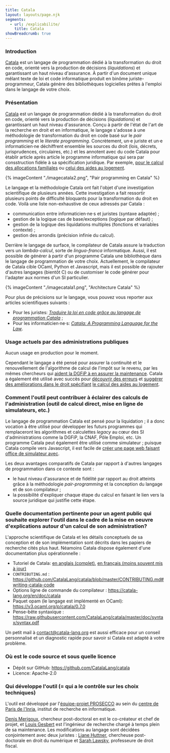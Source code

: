 ```yaml
---
title: Catala
layout: layouts/page.njk
segments:
  - url: /explicabilite/
    title: Catala
showBreadcrumb: true
---
```


### Introduction

[Catala](catala-lang.org/) est un langage de programmation dédié à la transformation du droit en code, orienté vers la production de décisions (*liquidations*) et garantissant un haut niveau d'assurance. À partir d'un document unique mêlant texte de loi et code informatique produit en binôme juriste-programmeur, Catala génère des bibliothèques logicielles prêtes à l'emploi dans le langage de votre choix.

### Présentation

[Catala](catala-lang.org/) est un langage de programmation dédié à la transformation du droit en code, orienté vers la production de décisions (*liquidations*) et garantissant un haut niveau d'assurance. Conçu à partir de l'état de l'art de la recherche en droit et en informatique, le langage s'adosse à une méthodologie de transformation du droit en code basé sur le *pair programming* et le *literate programming*. Concrètement, un·e juriste et un·e informaticien·ne déchiffrent ensemble les sources du droit (lois, décrets, jurisprudences, circulaires, etc.) et les annotent avec du code Catala pour établir article après article le programme informatique qui sera par consstruction fidèle à sa spécification juridique. Par exemple, [pour le calcul des allocations familiales](https://catala-lang.org/fr/examples/family-benefits#Code%20de%20la%20securite%20sociale-Partie%20reglementaire%20-%20Decrets%20simples-Livre%205%20:%20Prestations%20familiales%20et%20prestations%20assimilees-Titre%202%20:%20Prestations%20generales%20d%20entretien-Chapitre%201er%20:%20Allocations%20familiales-Article%20D521-1) ou [celui des aides au logement](https://zenodo.org/record/7357625).

{% imageContent "./imagecatala2.png", "Pair programming en Catala" %}

Le langage et la méthodologie Catala ont fait l'objet d'une investigation scientifique de plusieurs années. Cette investigation a fait ressortir plusieurs points de difficulté bloquants pour la transformation du droit en code. Voilà une liste non-exhaustive de ceux adressés par Catala :

* communication entre informaticien·ne·s et juristes (syntaxe adaptée) ;
* gestion de la logique cas de base/exceptions (logique par défaut) ;
* gestion de la logique des liquidations multiples (fonctions et variables contexte) ;
* gestion des arrondis (précision infinie du calcul).

Derrière le langage de surface, le compilateur de Catala assure la traduction vers un *lambda-calcul*, sorte de *lingua-franca* informatique. Aussi, il est possible de générer à partir d'un programme Catala une bibliothèque dans le langage de programmation de votre choix. Actuellement, le compilateur de Catala cible OCaml, Python et Javascript, mais il est possible de rajouter d'autres langages (bientôt C) ou de customiser le code générer pour l'adapter aux normes d'un SI particulier.

{% imageContent "./imagecatala1.png", "Architecture Catala" %}

Pour plus de précisions sur le langage, vous pouvez vous reporter aux articles scientifiques suivants :

* Pour les juristes: [*Traduire la loi en code grâce au langage de programmation Catala*](https://hal.inria.fr/hal-03128248) ;
* Pour les informaticien·ne·s: [*Catala: A Programming Language for the Law*](https://hal.inria.fr/hal-03159939).

### Usage actuels par des administrations publiques

Aucun usage en production pour le moment.

Cependant le langage a été pensé pour assurer la continuité et le renouvellement de l'algorithme de calcul de l'impôt sur le revenu, par les mêmes chercheurs qui [aident la DGFiP à en assurer la maintenance](https://www.inria.fr/fr/mlang-modernisation-calcul-impot-revenu). Catala a également été utilisé avec succès pour [découvrir des erreurs](https://hal.inria.fr/hal-03712130) et [suggérer des améliorations dans le droit spécifiant](https://hal.inria.fr/hal-03781578) [le calcul des aides au logement](https://hal.inria.fr/hal-03869335).

###  Comment l'outil peut contribuer à éclairer des calculs de l'administration (outil de calcul direct, mise en ligne de simulateurs, etc.)

Le langage de programmation Catala est pensé pour la liquidation ; il a donc vocation à être utilisé pour développer les futurs programmes qui remplaceront les algorithmes et calculettes *legacy* au cœur des SI d'administrations comme la DGFiP, la CNAF, Pôle Emploi, etc. Un programme Catala peut également être utilisé comme simulateur ; puisque Catala compile vers Javascript, il est facile de [créer une page web faisant office de simulateur avec](https://catala-lang.org/fr/examples/housing-benefits/visualization).

Les deux avantages comparatifs de Catala par rapport à d'autres langages de programmation dans ce contexte sont :
* le haut niveau d'assurance et de fidélité par rapport au droit atteints grâce à la méthodologie *pair-programming* et la conception du langage et de son compilateur ;
* la possibilité d'expliquer chaque étape du calcul en faisant le lien vers la source juridique qui justifie cette étape.

### Quelle documentation pertinente pour un agent public qui souhaite explorer l'outil dans le cadre de la mise en oeuvre d'explications autour d'un calcul de son administration?

L'approche scientifique de Catala et les détails conceptuels de sa conception et de son implémentation sont décrits dans les papiers de recherche cités plus haut. Néamoins Catala dispose également d'une documentation plus opérationnelle :

* Tutoriel de Catala: [en anglais (complet)](https://catala-lang.org/en/examples/tutorial), [en français (moins souvent mis à jour)](https://catala-lang.org/fr/examples/tutoriel)
* `CONTRIBUTING.md` : https://github.com/CatalaLang/catala/blob/master/CONTRIBUTING.md#writing-catala-code
* Options ligne de commande du compilateur : https://catala-lang.org/en/doc/catala
* Paquet opam (le langage est implémenté en OCaml): https://v3.ocaml.org/p/catala/0.7.0
* Pense-bête syntaxique : https://raw.githubusercontent.com/CatalaLang/catala/master/doc/syntax/syntax.pdf

Un petit mail à contact@catala-lang.org est aussi efficace pour un conseil personnalisé et un diagnostic rapide pour savoir si Catala est adapté à votre problème.

###  Où est le code source et sous quelle licence

* Dépôt sur GitHub: https://github.com/CatalaLang/catala
* Licence: Apache-2.0

### Qui développe l'outil (= qui a le contrôle sur les choix techniques)

L'outil est développé par l'[équipe-projet PROSECCO](https://team.inria.fr/prosecco/) au sein du [centre de Paris de l'Inria](https://www.inria.fr/fr/centre-inria-de-paris), institut de recherche en informatique.

[Denis Merigoux](merigoux.ovh/), chercheur post-doctoral en est le co-créateur et chef de projet, et [Louis Gesbert](https://github.com/AltGr) est l'ingénieur de recherche chargé à temps plein de sa maintenance. Les modifications au langage sont décidées conjointement avec deux juristes : [Liane Huttner](https://www.eui.eu/people?id=liane-huttner), chercheuse post-doctorale en droit du numérique et [Sarah Lawsky](https://www.law.northwestern.edu/faculty/profiles/sarahlawsky), professeure de droit fiscal.
